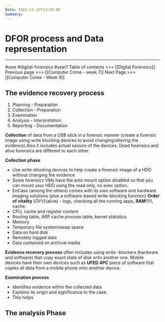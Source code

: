 ```yaml
---
Date: 2023-11-16T13:49:00
Summary:
---
```

# DFOR process and Data representation
---
#uwe #digital-forensics #year1 
Table of contents >>> [[Digital Forensics]]
Previous page >>> [[Computer Crime - week 7]]
Next Page >>> [[Computer Crime - Week 9]]

## The evidence recovery process
1. Planning - Preparation
2. Collection - Preparation
3. Examination 
4. Analysis - Interpretation
5. Reporting - Documentation

**Collection** of data from a USB stick in a forensic manner (create a forensic image using write blocking devices to avoid changing/altering the evidence).Also it includes actual seizure of the devices. Dead forensics and alive forensics are different to each other. 

**Collection phase**
- Use write-blocking devices to help create a forensic image of a HDD  without changing the evidence
- Some forensics VMs have the auto mount option disabled so that you can mount your HDD using the read only, no exec option.
- EnCase (among the others) comes with its own software and hardware imaging solutions (plus a software-based write-blocking function)
**Order of vitality** (*OVV*)(alive) - logs, checking all the running apps, **RAM**!!!!!, cache.
- CPU, cache and register content
- Routing table, ARP cache process table, kernel statistics
- Memory
- Temporary file system/swap space
- Data on hard disk
- Remotely logged data
- Data contained on archival media

**Evidence recovery process** often includes using write -blockers (hardware and software) that copy exact state of disk onto another one. Mobile devices have their own devices such as **UFED 4PC** piece of software that copies all data from a mobile phone onto another device.

**Examination process**
- Identifies  evidence within the collected data
- Explains its origin and significance to the case.
-  This helps 

**The analysis Phase**
-